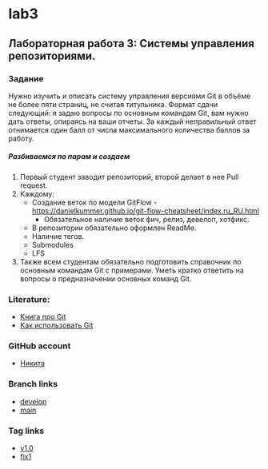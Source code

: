 # lab3
## Лабораторная работа 3: Системы управления репозиториями.
### Задание
Нужно изучить и описать систему управления версиями Git в объёме не
более пяти страниц, не считая титульника. Формат сдачи следующий: я
задаю вопросы по основным командам Git, вам нужно дать ответы, опираясь
на ваши отчеты.
За каждый неправильный ответ отнимается один балл от числа максимального
количества баллов за работу.

##### Разбиваемся по парам и создаем
1. Первый студент заводит репозиторий, второй делает в нее Pull request.
2. Каждому:
    - Создание веток по модели GitFlow - https://danielkummer.github.io/git-flow-cheatsheet/index.ru_RU.html 
         - Обязательное наличие веток фич, релиз, девелоп, хотфикс.
    - В репозитории обязательно оформлен ReadMe.
    - Наличие тегов.
    - Submodules
    - LFS
3. Также всем студентам обязательно подготовить справочник по основным
командам Git с примерами. Уметь кратко ответить на вопросы о предназначении
основных команд Git.

### Literature:
- [Книга про Git](https://git-scm.com/book/ru/v1)
- [Как использовать Git](https://www.atlassian.com/ru/git)

### GitHub account
- [Никита](https://github.com/somenicknameidc)

### Branch links
- [develop](https://github.com/somenicknameidc/lab3/tree/develop)
- [main](https://github.com/somenicknameidc/lab3/tree/main)

### Tag links
- [v1.0](https://github.com/somenicknameidc/lab3/releases/tag/v1.0)
- [fix1](https://github.com/somenicknameidc/lab3/releases/tag/fix1)
